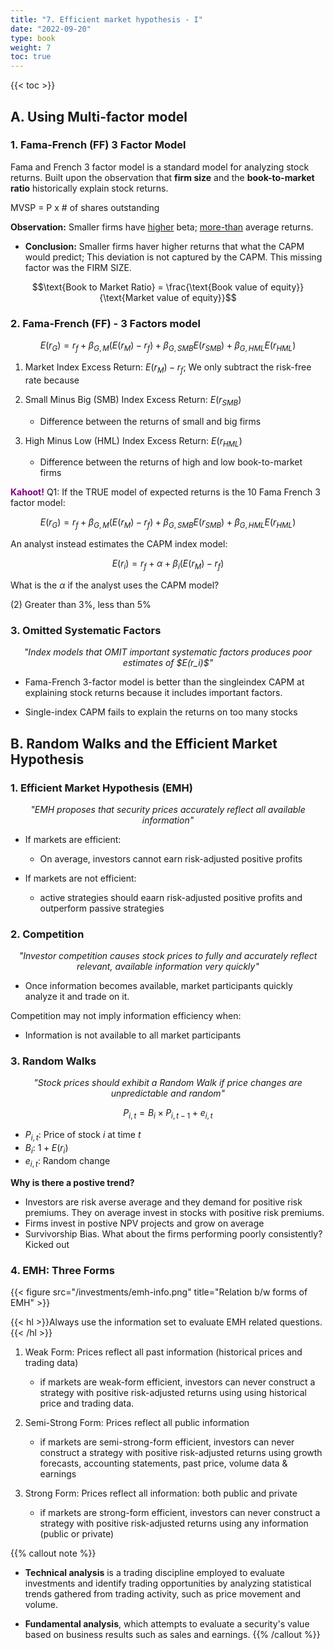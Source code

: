 ```yaml
---
title: "7. Efficient market hypothesis - I"
date: "2022-09-20"
type: book
weight: 7
toc: true
---
```


{{< toc >}}

## A. Using Multi-factor model

### 1. Fama-French (FF) 3 Factor Model

Fama and French 3 factor model is a standard model for analyzing stock returns. Built upon the observation that **firm size** and the **book-to-market ratio** historically explain stock returns.

MVSP = P x # of shares outstanding

**Observation:** Smaller firms have <u>higher</u> beta; <u>more-than</u> average returns.

- **Conclusion:** Smaller firms haver higher returns that what the CAPM would predict; This deviation is not captured by the CAPM. This missing factor was the FIRM SIZE.

$$\text{Book to Market Ratio} = \frac{\text{Book value of equity}}{\text{Market value of equity}}$$

### 2. Fama-French (FF) - 3 Factors model

$$E(r_G) = r_f + \beta_{G,M}(E(r_M)-r_f) + \beta_{G, SMB}E(r_{SMB}) + \beta_{G, HML}E(r_{HML})$$

1. Market Index Excess Return: $E(r_M)-r_f$; We only subtract the risk-free rate because

2. Small Minus Big (SMB) Index Excess Return: $E(r_{SMB})$

   - Difference between the returns of small and big firms

3. High Minus Low (HML) Index Excess Return: $E(r_{HML})$
   - Difference between the returns of high and low book-to-market firms

<font color="purple" style="font-weight:bold">Kahoot!</font> Q1: If the TRUE model of expected returns is the 10 Fama French 3 factor model:

$$E(r_G) = r_f + \beta_{G,M}(E(r_M)-r_f) + \beta_{G, SMB}E(r_{SMB}) + \beta_{G, HML}E(r_{HML})$$

An analyst instead estimates the CAPM index model:

$$E(r_i) = r_f + \alpha +\beta_{i}(E(r_M)-r_f)$$

What is the $\alpha$ if the analyst uses the CAPM model?

(2) Greater than 3%, less than 5%

### 3. Omitted Systematic Factors

<center><i>"Index models that OMIT important systematic factors produces poor estimates of $E(r_i)$"</i></center>

- Fama-French 3-factor model is better than the singleindex CAPM at explaining stock returns because it includes important factors.

- Single-index CAPM fails to explain the returns on too many stocks

## B. Random Walks and the Efficient Market Hypothesis

### 1. Efficient Market Hypothesis (EMH)

<center><i>"EMH proposes that security prices accurately reflect all available information"</i></center>

- If markets are efficient:

  - On average, investors cannot earn risk-adjusted positive profits

- If markets are not efficient:
  - active strategies should eaarn risk-adjusted positive profits and outperform passive strategies

### 2. Competition

<center><i>"Investor competition causes stock prices to fully and accurately reflect relevant, available information very quickly"</i></center>

- Once information becomes available, market participants quickly analyze it and trade on it.

Competition may not imply information efficiency when:

- Information is not available to all market participants

### 3. Random Walks

<center><i>"Stock prices should exhibit a Random Walk if price changes are unpredictable and random"</i></center>

$$P_{i,t} = B_{i} \times P_{i,t-1} + e_{i,t}$$

- $P_{i,t}$: Price of stock $i$ at time $t$
- $B_{i}$: $1+E(r_i)$
- $e_{i,t}$: Random change

**Why is there a postive trend?**

- Investors are risk averse average and they demand for positive risk premiums. They on average invest in stocks with positive risk premiums.
- Firms invest in postive NPV projects and grow on average
- Survivorship Bias. What about the firms performing poorly consistently? Kicked out

### 4. EMH: Three Forms

{{< figure src="/investments/emh-info.png" title="Relation b/w forms of EMH" >}}

{{< hl >}}Always use the information set to evaluate EMH related questions.{{< /hl >}}

1. Weak Form: Prices reflect all past information (historical prices and trading data)

   - if markets are weak-form efficient, investors can never construct a strategy with positive risk-adjusted returns using using historical price and trading data.

2. Semi-Strong Form: Prices reflect all public information

   - if markets are semi-strong-form efficient, investors can never construct a strategy with positive risk-adjusted returns using growth forecasts, accounting statements, past price, volume data & earnings

3. Strong Form: Prices reflect all information: both public and private

   - if markets are strong-form efficient, investors can never construct a strategy with positive risk-adjusted returns using any information (public or private)

{{% callout note %}}

- **Technical analysis** is a trading discipline employed to evaluate investments and identify trading opportunities by analyzing statistical trends gathered from trading activity, such as price movement and volume.

- **Fundamental analysis**, which attempts to evaluate a security's value based on business results such as sales and earnings.
  {{% /callout %}}
